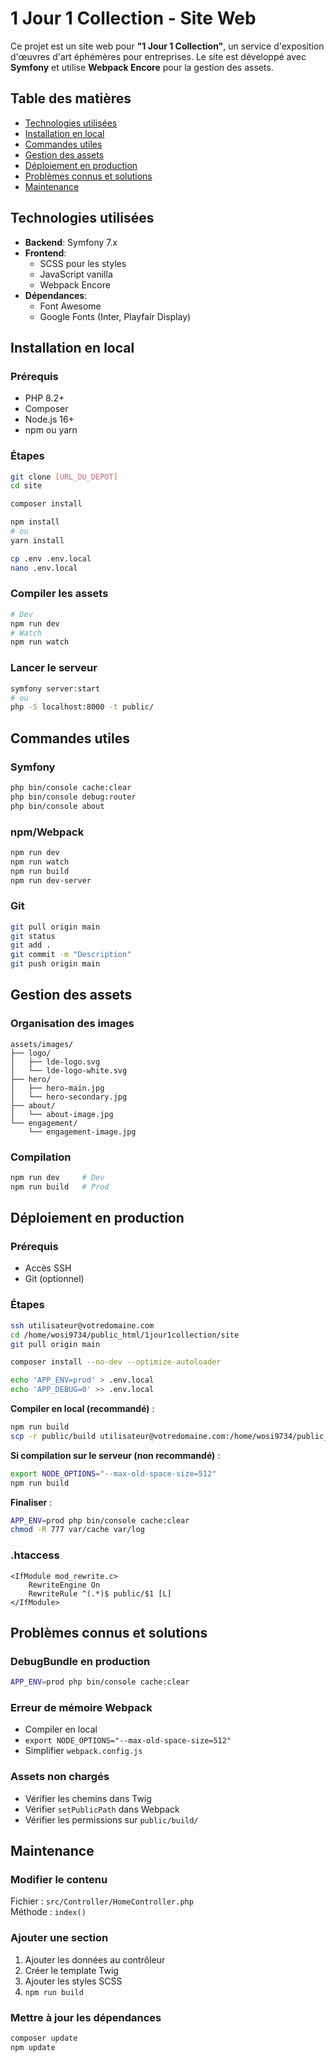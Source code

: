 
# 1 Jour 1 Collection - Site Web

Ce projet est un site web pour **"1 Jour 1 Collection"**, un service d'exposition d'œuvres d'art éphémères pour entreprises. Le site est développé avec **Symfony** et utilise **Webpack Encore** pour la gestion des assets.

## Table des matières

- [Technologies utilisées](#technologies-utilisées)
- [Installation en local](#installation-en-local)
- [Commandes utiles](#commandes-utiles)
- [Gestion des assets](#gestion-des-assets)
- [Déploiement en production](#déploiement-en-production)
- [Problèmes connus et solutions](#problèmes-connus-et-solutions)
- [Maintenance](#maintenance)

## Technologies utilisées

- **Backend**: Symfony 7.x  
- **Frontend**:  
  - SCSS pour les styles  
  - JavaScript vanilla  
  - Webpack Encore  
- **Dépendances**:  
  - Font Awesome  
  - Google Fonts (Inter, Playfair Display)

## Installation en local

### Prérequis

- PHP 8.2+
- Composer
- Node.js 16+
- npm ou yarn

### Étapes

```bash
git clone [URL_DU_DEPOT]
cd site

composer install

npm install
# ou
yarn install

cp .env .env.local
nano .env.local
```

### Compiler les assets

```bash
# Dev
npm run dev
# Watch
npm run watch
```

### Lancer le serveur

```bash
symfony server:start
# ou
php -S localhost:8000 -t public/
```

## Commandes utiles

### Symfony

```bash
php bin/console cache:clear
php bin/console debug:router
php bin/console about
```

### npm/Webpack

```bash
npm run dev
npm run watch
npm run build
npm run dev-server
```

### Git

```bash
git pull origin main
git status
git add .
git commit -m "Description"
git push origin main
```

## Gestion des assets

### Organisation des images

```
assets/images/
├── logo/
│   ├── lde-logo.svg
│   └── lde-logo-white.svg
├── hero/
│   ├── hero-main.jpg
│   └── hero-secondary.jpg
├── about/
│   └── about-image.jpg
└── engagement/
    └── engagement-image.jpg
```

### Compilation

```bash
npm run dev     # Dev
npm run build   # Prod
```

## Déploiement en production

### Prérequis

- Accès SSH
- Git (optionnel)

### Étapes

```bash
ssh utilisateur@votredomaine.com
cd /home/wosi9734/public_html/1jour1collection/site
git pull origin main
```

```bash
composer install --no-dev --optimize-autoloader

echo 'APP_ENV=prod' > .env.local
echo 'APP_DEBUG=0' >> .env.local
```

**Compiler en local (recommandé)** :

```bash
npm run build
scp -r public/build utilisateur@votredomaine.com:/home/wosi9734/public_html/1jour1collection/site/public/
```

**Si compilation sur le serveur (non recommandé)** :

```bash
export NODE_OPTIONS="--max-old-space-size=512"
npm run build
```

**Finaliser** :

```bash
APP_ENV=prod php bin/console cache:clear
chmod -R 777 var/cache var/log
```

### .htaccess

```
<IfModule mod_rewrite.c>
    RewriteEngine On
    RewriteRule ^(.*)$ public/$1 [L]
</IfModule>
```

## Problèmes connus et solutions

### DebugBundle en production

```bash
APP_ENV=prod php bin/console cache:clear
```

### Erreur de mémoire Webpack

- Compiler en local
- `export NODE_OPTIONS="--max-old-space-size=512"`
- Simplifier `webpack.config.js`

### Assets non chargés

- Vérifier les chemins dans Twig
- Vérifier `setPublicPath` dans Webpack
- Vérifier les permissions sur `public/build/`

## Maintenance

### Modifier le contenu

Fichier : `src/Controller/HomeController.php`  
Méthode : `index()`

### Ajouter une section

1. Ajouter les données au contrôleur
2. Créer le template Twig
3. Ajouter les styles SCSS
4. `npm run build`

### Mettre à jour les dépendances

```bash
composer update
npm update
```
